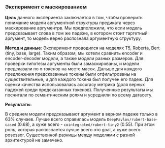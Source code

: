 ### Эксперимент с маскированием

**Цель** данного экспериента заключается в том, чтобы проверить понимание модели аргументной структуры предиката через маскирование аргументрв. Мы предположили, что если модель предсказывает слова в том же падеже, в котором стоит таргетный аргумент, то модель верно распознала аргументную структуру.

**Метод и данные**: Эксперимент проводился на моделях T5, Roberta, Bert (tiny, base, large). Таким образом, мы хотели сравнить encoder и encoder-decoder модели, а также модели разных размеров. Для проверки гипотезы аргументы были замаскированы, и модели предсказали по n токенов на месте масок. Дальше для каждого предложения предсказанные токены были отфильтрованы на существительные, и для каждого токена был получен его падеж. Для оценки качества использовалась accuracy метрика (доля верных падежей среди предсказанных токенов). Полученные результаты мы посчитали по семантическим ролям и усреднили по всему датасету.

**Результаты**:

В среднем модели предсказывают аргумент в верном падеже только в 63% случаев. Лучше всего справилась модель `DeepPavlov/rubert-base-cased` (0.68), а хуже всего - `cointegrated/rubert-tiny2` (0.55). При этом роль, которая распознается лучше всего это goal, а хуже всего posessor. Существенной разницы между моделями с разной архитектурой не замечено. 
